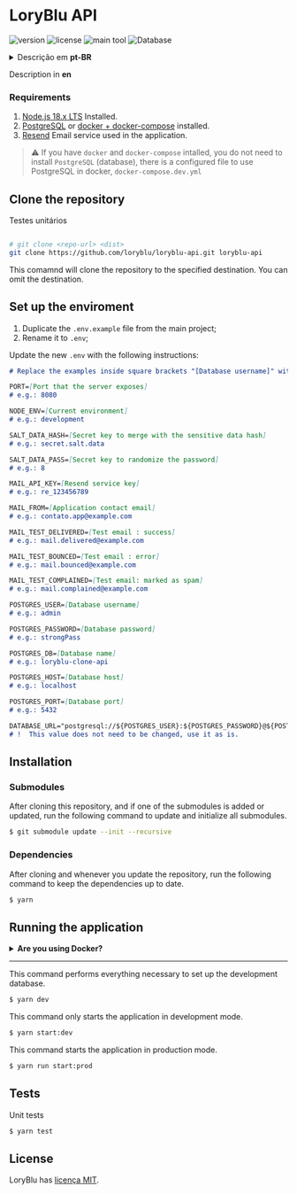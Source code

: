 # LoryBlu API

![version](https://img.shields.io/github/package-json/v/loryblu/loryblu-api?style=flat-square&labelColor=f2f2f2&color=white)
![license](https://img.shields.io/github/license/loryblu/loryblu-api?style=flat-square&labelColor=f2f2f2&color=white)
![main tool](https://img.shields.io/badge/Nest_JS-f2f2f2?logo=nestjs&logoColor=db1737&style=flat-square)
![Database](https://img.shields.io/badge/PostgreSQL-50b0f0?logo=postgresql&logoColor=f2f2f2&style=flat-square)

<details>
  <summary>Descrição em <b>pt-BR</b></summary>

### Requisitos
1. [Node.js 18.x LTS](https://nodejs.org/en) Instalado.
1. [PostgreSQL](https://www.postgresql.org/) ou [docker + docker-compose](https://docs.docker.com/compose/) instalado.
1. [Resend](https://resend.com/home) Serviço de e-mail usado na aplicação.

> ⚠ Se você tem o `docker` e `docker-compose` instalados, não precisa instalar o `PostgreSQL` (banco de dados), há um arquivo configurado para usar o PostgreSQL no docker, o `docker-compose.dev.yml`

## Clone o repositório

```bash
# git clone <repo-url> <dist>
git clone https://github.com/loryblu/loryblu-api.git loryblu-api
```

Este comando vai clonar o repositório para o destino definido. Você pode omitir o destino.

## Configurar ambiente
1. Duplique o arquivo `.env.example` do projeto principal;
1. Renomeie para `.env`;

Atualize o novo `.env` com as instruções a seguir:
```md
# Substitua os exemplos dentro dos colchetes "[Database username]" pelo valor final "root"

PORT=[Porta que o servidor expõe]
# ex: 8080

NODE_ENV=[Ambiente atual]
# ex: development

SALT_DATA_HASH=[Chave secreta para mesclar com o hash de dados sensíveis]
# ex: secret.salt.data

SALT_DATA_PASS=[Chave secreta para randomizar a senha]
# ex: 8

MAIL_API_KEY=[Chave do serviço Resend]
# ex: re_123456789

MAIL_FROM=[Email de contato da aplicação]
# ex: contato.app@example.com

MAIL_TEST_DELIVERED=[Email para teste : sucesso]
# ex: mail.delivered@example.com

MAIL_TEST_BOUNCED=[Email para teste : erro]
# ex: mail.bounced@example.com

MAIL_TEST_COMPLAINED=[Email para teste : marcado como spam]
# ex: mail.complained@example.com

POSTGRES_USER=[Nome de usuário do banco de dados]

# ex: admin

POSTGRES_PASSWORD=[Senha do banco de dados]
# ex: strongPass

POSTGRES_DB=[Nome da base de dados]
# ex: loryblu-clone-api

POSTGRES_HOST=[Host do banco de dados]
# ex: localhost

POSTGRES_PORT=[Porta do banco de dados]
# ex: 5432

DATABASE_URL="postgresql://${POSTGRES_USER}:${POSTGRES_PASSWORD}@${POSTGRES_HOST}:${POSTGRES_PORT}/${POSTGRES_DB}?schema=public"
# ! Este valor não precisa ser alterado, use-o como está.
```

## Instalação
### Submódulos
Depois de clonar este repositório, e se for adicionado ou atualizado um dos submódulos, execute o comando abaixo para atualizar e iniciar todos os submódulos.
```bash
$ git submodule update --init --recursive
```

### Dependências

Depois de clonar e sempre que atualizar o repositório, execute o comando abaixo para manter as dependências atualizadas.

```bash
$ yarn
```

## Executando a aplicação

<details>
<summary><b>Está usando docker?</b></summary>

Use o comando abaixo para baixar a imagem do PostgreSQL:14-alpine e configurar as credenciais.
```bash
docker-compose -f docker-compose.dev.yml up -d
```

Se preferir, há um script configurado para realizar este comando e todos os outros de desenvolvimento. Ele também inicia a aplicação:
```bash
yarn docker:dev
```

</details>

---

Esse comando executa tudo o que é necessário para configurar o banco de dados de desenvolvimento.
```bash
$ yarn dev
```

Esse comando apenas inicia a aplicação no modo de desenvolvimento.
```bash
$ yarn start:dev
```

Esse comando inicia a aplicação no modo de produção.
```bash
$ yarn run start:prod
```

## Testes

Testes unitários
```bash
$ yarn test
```

## Licença

LoryBlu tem [licença MIT](LICENSE).

</details>


Description in <b>en</b>

### Requirements
1. [Node.js 18.x LTS](https://nodejs.org/en) Installed.
1. [PostgreSQL](https://www.postgresql.org/) or [docker + docker-compose](https://docs.docker.com/compose/) installed.
1. [Resend](https://resend.com/home) Email service used in the application.

> ⚠ If you have `docker` and `docker-compose` intalled, you do not need to install `PostgreSQL` (database), there is a configured file to use PostgreSQL in docker,  `docker-compose.dev.yml`

## Clone the repository

Testes unitários
```bash

# git clone <repo-url> <dist>
git clone https://github.com/loryblu/loryblu-api.git loryblu-api
```

This comamnd will clone the repository to the specified destination. You can omit the destination.

## Set up the enviroment
1. Duplicate the `.env.example` file from the main project;
1. Rename it to `.env`;

Update the new `.env` with the following instructions:
```md
# Replace the examples inside square brackets "[Database username]" with the final value "root"

PORT=[Port that the server exposes]
# e.g.: 8080

NODE_ENV=[Current environment]
# e.g.: development

SALT_DATA_HASH=[Secret key to merge with the sensitive data hash]
# e.g.: secret.salt.data

SALT_DATA_PASS=[Secret key to randomize the password]
# e.g.: 8

MAIL_API_KEY=[Resend service key]
# e.g.: re_123456789

MAIL_FROM=[Application contact email]
# e.g.: contato.app@example.com

MAIL_TEST_DELIVERED=[Test email : success]
# e.g.: mail.delivered@example.com

MAIL_TEST_BOUNCED=[Test email : error]
# e.g.: mail.bounced@example.com

MAIL_TEST_COMPLAINED=[Test email: marked as spam]
# e.g.: mail.complained@example.com

POSTGRES_USER=[Database username]
# e.g.: admin

POSTGRES_PASSWORD=[Database password]
# e.g.: strongPass

POSTGRES_DB=[Database name]
# e.g.: loryblu-clone-api

POSTGRES_HOST=[Database host]
# e.g.: localhost

POSTGRES_PORT=[Database port]
# e.g.: 5432

DATABASE_URL="postgresql://${POSTGRES_USER}:${POSTGRES_PASSWORD}@${POSTGRES_HOST}:${POSTGRES_PORT}/${POSTGRES_DB}?schema=public"
# !  This value does not need to be changed, use it as is.
```

## Installation
### Submodules
After cloning this repository, and if one of the submodules is added or updated, run the following command to update and initialize all submodules.
```bash
$ git submodule update --init --recursive
```

### Dependencies

After cloning and whenever you update the repository, run the following command to keep the dependencies up to date.
```bash
$ yarn
```

## Running the application

<details>
<summary><b>Are you using Docker?</b></summary>

Use the command below to download the PostgreSQL:14-alpine image and configure the credentials.
```bash
docker-compose -f docker-compose.dev.yml up -d
```

If you prefer, there is a script configured to perform this command and all other development commands. It also starts the application:
```bash
yarn docker:dev
```

</details>

---

This command performs everything necessary to set up the development database.
```bash
$ yarn dev
```

This command only starts the application in development mode.
```bash
$ yarn start:dev
```

This command starts the application in production mode.
```bash
$ yarn run start:prod
```

## Tests

Unit tests
```bash
$ yarn test
```

## License

LoryBlu has [licença MIT](LICENSE).